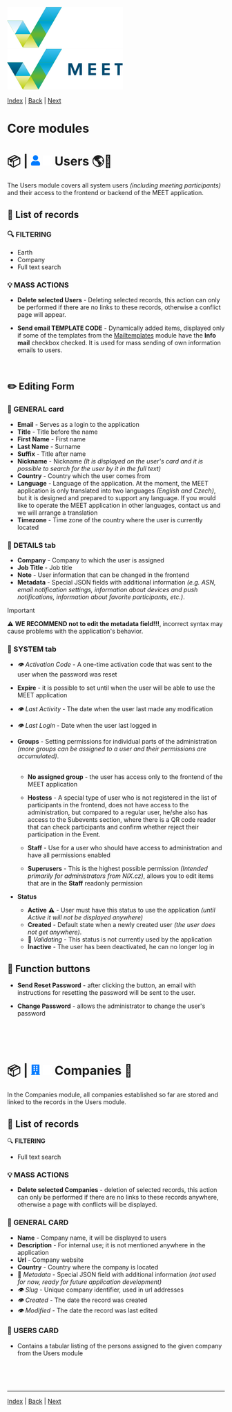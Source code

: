 [![MEET](../../_data/MEET_H_04.svg#gh-dark-mode-only "MEET")](../../README.md#gh-dark-mode-only)
[![MEET](../../_data/MEET_H_03.svg#gh-light-mode-only "MEET")](../../README.md#gh-light-mode-only)

[Index](../README.md) | [Back](0006.md) | [Next](0008.md)


# Core modules
# 📦 | ![Users](../../_data/00.svg#gh-light-mode-only) ![Users](../../_data/dark/00.svg#gh-dark-mode-only) Users <a id='_1'></a>🌎🔧
The Users module covers all system users *(including meeting participants)* and their access to the frontend or backend of the MEET application.

## 📄 List of records

### 🔍 FILTERING
- Earth
- Company
- Full text search

### 💡 MASS ACTIONS

- **Delete selected Users** - Deleting selected records, this action can only be performed if there are no links to these records, otherwise a conflict page will appear.

- **Send email TEMPLATE CODE** - Dynamically added items, displayed only if some of the templates from the [Mailtemplates](0009.md) module have the **Info mail** checkbox checked. It is used for mass sending of own information emails to users.

<br />

## ✏️ Editing Form

### 🔖 GENERAL card
- **Email** - Serves as a login to the application
- **Title** - Title before the name
- **First Name** - First name
- **Last Name** - Surname
- **Suffix** - Title after name
- **Nickname** - Nickname *(It is displayed on the user's card and it is possible to search for the user by it in the full text)*
- **Country** - Country which the user comes from
- **Language** - Language of the application. At the moment, the MEET application is only translated into two languages *(English and Czech)*, but it is designed and prepared to support any language. If you would like to operate the MEET application in other languages, contact us and we will arrange a translation
- **Timezone** - Time zone of the country where the user is currently located

### 🔖 DETAILS tab

- **Company** - Company to which the user is assigned
- **Job Title** - Job title
- **Note** - User information that can be changed in the frontend
- **Metadata** - Special JSON fields with additional information *(e.g. ASN, email notification settings, information about devices and push notifications, information about favorite participants, etc.)*.

> [!IMPORTANT]
>⚠️ **WE RECOMMEND not to edit the metadata field!!!**, incorrect syntax may cause problems with the application's behavior.

### 🔖 SYSTEM tab

- *👁 Activation Code* - A one-time activation code that was sent to the user when the password was reset

- **Expire** - it is possible to set until when the user will be able to use the MEET application

- *👁 Last Activity* - The date when the user last made any modification

- *👁 Last Login* - Date when the user last logged in

- **Groups** - Setting permissions for individual parts of the administration *(more groups can be assigned to a user and their permissions are accumulated)*.<br /><br />
     - **No assigned group** - the user has access only to the frontend of the MEET application

     - **Hostess** - A special type of user who is not registered in the list of participants in the frontend, does not have access to the administration, but compared to a regular user, he/she also has access to the Subevents section, where there is a QR code reader that can check participants and confirm whether reject their participation in the Event.
     - **Staff** - Use for a user who should have access to administration and have all permissions enabled
     - **Superusers** - This is the highest possible permission *(Intended primarily for administrators from NIX.cz)*, allows you to edit items that are in the **Staff** readonly permission

- **Status**
     - **Active** ⚠️ - User must have this status to use the application *(until Active it will not be displayed anywhere)*
     - **Created** - Default state when a newly created user *(the user does not get anywhere)*.
     - 🚧 *Validating* - This status is not currently used by the application
     - **Inactive** - The user has been deactivated, he can no longer log in

## 💎 Function buttons
- **Send Reset Password** - after clicking the button, an email with instructions for resetting the password will be sent to the user.

- **Change Password** - allows the administrator to change the user's password

<br /><br /><br />

# 📦 | ![Companies](../../_data/01.svg#gh-light-mode-only) ![Companies](../../_data/dark/01.svg#gh-dark-mode-only) Companies <a id='_2'></a>🔧
In the Companies module, all companies established so far are stored and linked to the records in the Users module.

## 📄 List of records

🔍 **FILTERING**
- Full text search

### 💡 MASS ACTIONS

- **Delete selected Companies** - deletion of selected records, this action can only be performed if there are no links to these records anywhere, otherwise a page with conflicts will be displayed.

### 🔖 GENERAL CARD
- **Name** - Company name, it will be displayed to users
- **Description** - For internal use; it is not mentioned anywhere in the application
- **Url** - Company website
- **Country** - Country where the company is located
- 🚧 *Metadata* - Special JSON field with additional information *(not used for now, ready for future application development)*
- *👁 Slug* - Unique company identifier, used in url addresses
- *👁 Created* - The date the record was created
- *👁 Modified* - The date the record was last edited

### 🔖 USERS CARD
- Contains a tabular listing of the persons assigned to the given company from the Users module


<br /><br /><br />

---
[Index](../README.md) | [Back](0006.md) | [Next](0008.md)